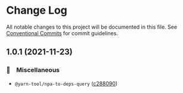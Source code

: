 # Change Log

All notable changes to this project will be documented in this file.
See [Conventional Commits](https://conventionalcommits.org) for commit guidelines.

## 1.0.1 (2021-11-23)


### 🔖　Miscellaneous

* `@yarn-tool/npa-to-deps-query` ([c288090](https://github.com/bluelovers/ws-yarn-workspaces/commit/c2880907ca72c74307f093e503e3d10d21778e01))
